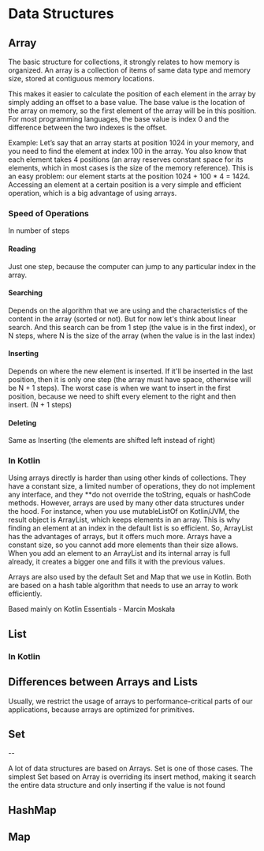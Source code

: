 # Data Structures

## Array

The basic structure for collections, it strongly relates to how memory is organized.
An array is a collection of items of same data type and memory size, stored at contiguous memory locations.

This makes it easier to calculate the position of each element in the array by simply adding an offset to a base value.
The base value is the location of the array on memory, so the first element of the array will be in this position. For most programming languages, the base value is index 0 and the difference between the two indexes is the offset.

Example: Let’s say that an array starts at position 1024 in your memory, and you need to find the element at index 100 in the array.
You also know that each element takes 4 positions (an array reserves constant space for its elements, which in most cases is the size of the memory reference). 
This is an easy problem: our element starts at the position 1024 + 100 * 4 = 1424. 
Accessing an element at a certain position is a very simple and efficient operation, which is a big advantage of using arrays.

### Speed of Operations

In number of steps

#### Reading

Just one step, because the computer can jump to any particular index in the array.

#### Searching

Depends on the algorithm that we are using and the characteristics of the content in the array (sorted or not).
But for now let's think about linear search. And this search can be from 1 step (the value is in the first index), or N steps, where N is the size of the array (when the value is in the last index)

#### Inserting

Depends on where the new element is inserted. If it'll be inserted in the last position, then it is only one step (the array must have space, otherwise will be N + 1 steps).
The worst case is when we want to insert in the first position, because we need to shift every element to the right and then insert. (N + 1 steps)

#### Deleting

Same as Inserting (the elements are shifted left instead of right)

### In Kotlin

Using arrays directly is harder than using other kinds of collections. 
They have a constant size, a limited number of operations, they do not implement any interface, and they **do not override the toString, equals or hashCode methods. 
However, arrays are used by many other data structures under the hood. For instance, when you use mutableListOf on Kotlin/JVM, the result object is ArrayList, which keeps elements in an array. 
This is why finding an element at an index in the default list is so efficient. 
So, ArrayList has the advantages of arrays, but it offers much more. 
Arrays have a constant size, so you cannot add more elements than their size allows. When you add an element to an ArrayList and its internal array is full already, it creates a bigger one and fills it with the previous values. 

Arrays are also used by the default Set and Map that we use in Kotlin. Both are based on a hash table algorithm that needs to use an array to work efficiently.

Based mainly on Kotlin Essentials - Marcin Moskała

## List

### In Kotlin


## Differences between Arrays and Lists

Usually, we restrict the usage of arrays to performance-critical parts of our applications, because arrays are optimized for primitives.

## Set

--

A lot of data structures are based on Arrays.
Set is one of those cases. The simplest Set based on Array is overriding its insert method, making it search the entire data structure and only inserting if the value is not found


## HashMap
## Map